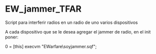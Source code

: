 # EW_jammer_TFAR

Script para interferir radios en un radio de uno varios dispositivos 

A cada dispositivo que se le desea agregar el jammer de radio, en el init poner:

0 = [this] execvm "EWarfare\soyjammer.sqf";



